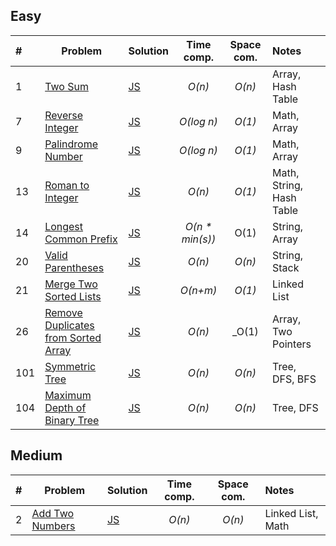 ## Easy

| #    | Problem                                                                                                   | Solution                                   |   Time comp.    | Space com. | Notes                    |
| :--- | --------------------------------------------------------------------------------------------------------- | :----------------------------------------- | :-------------: | :--------: | :----------------------- |
| 1    | [Two Sum](https://leetcode.com/problems/two-sum/)                                                         | [JS](js/two-sum.js)                        |     _O(n)_      |   _O(n)_   | Array, Hash Table        |
| 7    | [Reverse Integer](https://leetcode.com/problems/reverse-integer/)                                         | [JS](js/reverse-integer.js)                |   _O(log n)_    |   _O(1)_   | Math, Array              |
| 9    | [Palindrome Number](https://leetcode.com/problems/palindrome-number/)                                     | [JS](js/palindrome-number.js)              |   _O(log n)_    |   _O(1)_   | Math, Array              |
| 13   | [Roman to Integer](https://leetcode.com/problems/roman-to-integer/)                                       | [JS](js/roman-to-integer.js)               |     _O(n)_      |   _O(1)_   | Math, String, Hash Table |
| 14   | [Longest Common Prefix](https://leetcode.com/problems/longest-common-prefix/)                             | [JS](js/longest-common-prefix.js)          | _O(n * min(s))_ |    O(1)    | String, Array            |
| 20   | [Valid Parentheses](https://leetcode.com/problems/valid-parentheses/)                                     | [JS](js/valid-parentheses.js)              |     _O(n)_      |   _O(n)_   | String, Stack            |
| 21   | [Merge Two Sorted Lists](https://leetcode.com/problems/merge-two-sorted-lists/)                           | [JS](js/merge-two-sorted-lists.js)         |    _O(n+m)_     |   _O(1)_   | Linked List              |
| 26   | [Remove Duplicates from Sorted Array](https://leetcode.com/problems/remove-duplicates-from-sorted-array/) | [JS](js/remove-duplicates-sorted-array.js) |     _O(n)_      |   _O(1)    | Array, Two Pointers      |
| 101  | [Symmetric Tree](https://leetcode.com/problems/symmetric-tree/)                                           | [JS](js/symmetric-tree.js)                 |     _O(n)_      |   _O(n)_   | Tree, DFS, BFS           |
| 104  | [Maximum Depth of Binary Tree](https://leetcode.com/problems/maximum-depth-of-binary-tree/)               | [JS](js/max-depth-binary-tree.js)          |     _O(n)_      |   _O(n)_   | Tree, DFS                |


## Medium

| #    | Problem                                                           | Solution                    | Time comp. | Space com. | Notes             |
| :--- | ----------------------------------------------------------------- | :-------------------------- | :--------: | :--------: | :---------------- |
| 2    | [Add Two Numbers](https://leetcode.com/problems/add-two-numbers/) | [JS](js/add-two-numbers.js) |   _O(n)_   |   _O(n)_   | Linked List, Math |